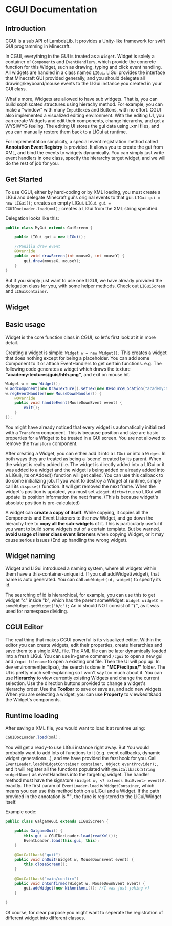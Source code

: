 # CGUI Documentation

Introduction
-----
CGUI is a sub API of LambdaLib. It provides a Unity-like framework for swift GUI programming in Minecraft. 

In CGUI, everything in the GUI is treated as a ```Widget```. Widget is solely a container of ```Component```s and ```EventHandler```s, which provide the concrete function for this Widget, such as drawing, typing and click event handling. All widgets are handled in a class named ```LIGui```. LIGui provides the interface that Minecraft GUI provided generally, and you should delegate all drawing/keyboard/mouse events to the LIGui instance you created in your GUI class. 

What's more, Widgets are allowed to have sub widgets. That is, you can build sophiscated structures using hierachy method. For example, you can make a "window" with many ```InputBox```es and Buttons, with no effort.
CGUI also implemented a visualized editing environment. With the editing UI, you can create Widgets and edit their components, change hierarchy, and get a WYSIWYG feeling. The editing UI stores the gui data using .xml files, and you can manually restore them back to a LIGui at runtime.

For implementation simplicity, a special event registration method called **Annotation Event Registry** is provided. It allows you to create the gui from XML, and bind the events to widgets dynamically. You can simply just write event handlers in one class, specify the hierarchy target widget, and we will do the rest of job for you.


Get Started
-----
To use CGUI, either by hard-coding or by XML loading, you must create a LIGui and delegate Minecraft gui's original events to that gui.
```LIGui gui = new LIGui();``` creates an empty LIGui.
```LIGui gui = CGUIDocLoader.load(xml);``` creates a LIGui from the XML string specified.

Delegation looks like this:
```java
public class MyGui extends GuiScreen {

	public LIGui gui = new LIGui();
	
	//Vanilla draw event
	@Override
	public void drawScreen(int mouseX, int mouseY) {
		gui.draw(mouseX, mouseY);
	}
}
```
But if you simply just want to use one LIGUI, we have already provided the delegation class for you, with some helper methods. Check out ```LIGuiScreen``` and ```LIGuiContainer```.

Widget
-----
## Basic usage
Widget is the core function class in CGUI, so let's first look at it in more detail.

Creating a widget is simple:
```Widget w = new Widget();```
This creates a widget that does nothing except for being a placeholder. You can add some Component to it or attach EventHandlers to get certain functions.
e.g. The following code generates a widget which draws the texture **"academy:textures/guis/hhh.png"**, and exit on mouse hit.
```java
Widget w = new Widget();
w.addComponent(new DrawTexture().setTex(new ResourceLocation("academy:textures/guis/hhh.png"))); //Add the DrawTexture component
w.regEventHandler(new MouseDownHandler() {
	@Override
	public void handleEvent(MouseDownEvent event) {
		exit();
	}
});
```
You might have already noticed that every widget is automatically initialized with a ```Transform``` component. This is because position and size are basic properties for a Widget to be treated in a GUI screen. You are not allowed to remove the ```Transform``` component.

After creating a Widget, you can either add it into a ```LIGui``` or into a ```Widget```. In both ways they are treated as being a 'scene' created by its parent. When the widget is really added (i.e. The widget is directly added into a LIGui or it was added to a widget and the widget is being added or already added into a LIGui), its onAdded() function will get called. You can use this callback to do some initializing job.
If you want to destroy a Widget at runtime, simply call its ```dispose()``` function. It will get removed the next frame.
When the widget's position is updated, you must set ```widget.dirty=true``` so LIGui will update its position information the next frame. (This is because widget's absolute position is pre-calculated)

A widget can **create a copy of itself**. While copying, it copies all the Components and Event Listeners to the new Widget, and go down the hierachy tree to **copy all the sub-widgets** of it. This is particularly useful if you want to build some widgets out of a certain template. But be warned, **avoid usage of inner class event listeners** when copying Widget, or it may cause serious issues (End up handling the wrong widget).

## Widget naming
Widget and LIGui introduced a naming system, where all widgets within them have a this-container-unique id. If you call addWidget(widget), that name is auto generated. You can call ```addWidget(id, widget)``` to specify its id.

The searching of id is hierarchical, for example, you can use this to get widget "c" inside "b", which has the parent someWidget:
```Widget widgetC = someWidget.getWidget("b/c");```
An id should NOT consist of **"/"**, as it was used for namespace dividing.

CGUI Editor
-----
The real thing that makes CGUI powerful is its visualized editor. Within the editor you can create widgets, edit their properties, create hierarchies and save them to a single XML file. The XML file can be later dynamically loaded into a fresh LIGui.
You can use in-game command ```/cgui``` to open a new gui and ```/cgui filename``` to open a existing xml file. Then the UI will pop up. In dev environment(eclipse), the search is done in **"MCP/eclipse/"** folder.
The UI is pretty much self-explaining so I won't say too much about it. You can use **Hierarchy** to view currently existing Widgets and change the current selection. Use the direction buttons provided to change a widget's hierarchy order. Use the **Toolbar** to save or save as, and add new widgets. When you are selecting a widget, you can use **Property** to view&edit&add the Widget's components.

Runtime loading
-----
After saving a XML file, you would want to load it at runtime using:
```java
CGUIDocLoader.load(xml);
```
You will get a ready-to use LIGui instance right away. But You would probably want to add lots of functions to it (e.g. event callbacks, dynamic widget generations...), and we have provided the fast hook for you.
Call ```EventLoader.load(WidgetContainer container, Object eventProvider);```, and it will register all the functions populated with ```@GuiCallback(String widgetName)``` as eventHandlers into the targeting widget. The handler method must have the signature ```(Widget w, <? extends GuiEvent> event)V.``` exactly.
The first param of ```EventLoader.load``` is ```WidgetContainer```, which means you can use this method both on a LIGui and a Widget. If the path provided in the annotation is **""**, the func is registered to the LIGui/Widget itself.

Example code:
```java
public class GalgameGui extends LIGuiScreen {
	
	public GalgameGui() {
		this.gui = CGUIDocLoader.load(readXml());
		EventLoader.load(this.gui, this);
	}
	
	@GuiCallback("quit")
	public void onQuit(Widget w, MouseDownEvent event) {
		this.closeScreen();
	}
	
	@GuiCallback("main/confirm")
	public void onConfirmed(Widget w, MouseDownEvent event) {
		gui.addWidget(new Nikonikoni()); //I was just joking >)
	}
	
}
```
Of course, for clear purpose you might want to seperate the registration of different widget into different classes.
